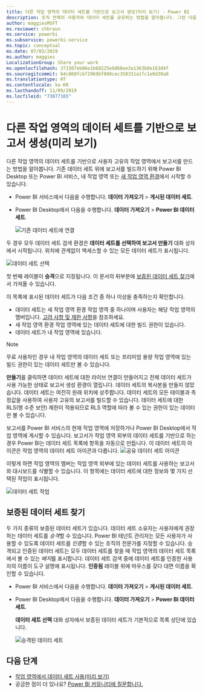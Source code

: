 ```yaml
---
title: 다른 작업 영역의 데이터 세트를 기반으로 보고서 생성(미리 보기) - Power BI
description: 조직 전체의 사용자와 데이터 세트를 공유하는 방법을 알아봅니다. 그런 다음, 자신의 작업 영역에서 데이터 세트를 기반으로 보고서를 빌드할 수 있습니다.
author: maggiesMSFT
ms.reviewer: chbraun
ms.service: powerbi
ms.subservice: powerbi-service
ms.topic: conceptual
ms.date: 07/03/2019
ms.author: maggies
LocalizationGroup: Share your work
ms.openlocfilehash: 371507eb86e1b68225e9d66ee3a1363b0e163d4f
ms.sourcegitcommit: 64c860fcbf2969bf089cec358331a1fc1e0d39a8
ms.translationtype: HT
ms.contentlocale: ko-KR
ms.lasthandoff: 11/09/2019
ms.locfileid: "73877165"
---
```

# <a name="create-reports-based-on-datasets-from-different-workspaces-preview"></a>다른 작업 영역의 데이터 세트를 기반으로 보고서 생성(미리 보기)

다른 작업 영역의 데이터 세트를 기반으로 사용자 고유의 작업 영역에서 보고서를 만드는 방법을 알아봅니다. 기존 데이터 세트 위에 보고서를 빌드하기 위해 Power BI Desktop 또는 Power BI 서비스, 내 작업 영역 또는 [새 작업 영역 환경](service-create-the-new-workspaces.md)에서 시작할 수 있습니다.

- Power BI 서비스에서 다음을 수행합니다. **데이터 가져오기** > **게시된 데이터 세트**.
- Power BI Desktop에서 다음을 수행합니다. **데이터 가져오기** > **Power BI 데이터 세트**.

    ![기존 데이터 세트에 연결](media/service-datasets-across-workspaces/power-bi-connect-dataset-pk.png)
   
두 경우 모두 데이터 세트 검색 환경은 **데이터 세트를 선택하여 보고서 만들기** 대화 상자에서 시작됩니다. 위치에 관계없이 액세스할 수 있는 모든 데이터 세트가 표시됩니다.

![데이터 세트 선택](media/service-datasets-across-workspaces/power-bi-select-dataset.png)

첫 번째 레이블이 **승격**으로 지정됩니다. 이 문서의 뒤부분에 [보증된 데이터 세트 찾기](#find-an-endorsed-dataset)에서 가져올 수 있습니다.

이 목록에 표시된 데이터 세트가 다음 조건 중 하나 이상을 충족하는지 확인합니다.

- 데이터 세트는 새 작업 영역 환경 작업 영역 중 하나이며 사용자는 해당 작업 영역의 멤버입니다. [고려 사항 및 제한 사항](service-datasets-across-workspaces.md#considerations-and-limitations)을 참조하세요.
- 새 작업 영역 환경 작업 영역에 있는 데이터 세트에 대한 빌드 권한이 있습니다.
- 데이터 세트가 내 작업 영역에 있습니다.

> [!NOTE]
> 무료 사용자인 경우 내 작업 영역의 데이터 세트 또는 프리미엄 용량 작업 영역에 있는 빌드 권한이 있는 데이터 세트만 볼 수 있습니다.

**만들기**를 클릭하면 데이터 세트에 대한 라이브 연결이 만들어지고 전체 데이터 세트가 사용 가능한 상태로 보고서 생성 환경이 열립니다. 데이터 세트의 복사본을 만들지 않았습니다. 데이터 세트는 여전히 원래 위치에 상주합니다. 데이터 세트의 모든 테이블과 측정값을 사용하여 사용자 고유의 보고서를 빌드할 수 있습니다. 데이터 세트에 대한 RLS(행 수준 보안) 제한이 적용되므로 RLS 역할에 따라 볼 수 있는 권한이 있는 데이터만 볼 수 있습니다.

보고서를 Power BI 서비스의 현재 작업 영역에 저장하거나 Power BI Desktop에서 작업 영역에 게시할 수 있습니다. 보고서가 작업 영역 외부의 데이터 세트를 기반으로 하는 경우 Power BI는 데이터 세트 목록에 항목을 자동으로 만듭니다. 이 데이터 세트의 아이콘은 작업 영역의 데이터 세트 아이콘과 다릅니다. ![공유 데이터 세트 아이콘](media/service-datasets-discover-across-workspaces/power-bi-shared-dataset-icon.png)

이렇게 하면 작업 영역의 멤버는 작업 영역 외부에 있는 데이터 세트를 사용하는 보고서와 대시보드를 식별할 수 있습니다. 이 항목에는 데이터 세트에 대한 정보와 몇 가지 선택된 작업이 표시됩니다.

![데이터 세트 작업](media/service-datasets-across-workspaces/power-bi-dataset-actions.png)

## <a name="find-an-endorsed-dataset"></a>보증된 데이터 세트 찾기

두 가지 종류의 보증된 데이터 세트가 있습니다. 데이터 세트 소유자는 사용자에게 권장하는 데이터 세트를 *승격*할 수 있습니다. Power BI 테넌트 관리자는 모든 사용자가 사용할 수 있도록 데이터 세트를 *인증*할 수 있는 조직의 전문가를 지정할 수 있습니다. 승격되고 인증된 데이터 세트는 모두 데이터 세트를 찾을 때 작업 영역의 데이터 세트 목록에서 볼 수 있는 *배지*를 표시합니다. 데이터 세트 검색 중에 데이터 세트를 인증한 사용자의 이름이 도구 설명에 표시됩니다. **인증됨** 레이블 위에 마우스를 갖다 대면 이름을 확인할 수 있습니다.

- Power BI 서비스에서 다음을 수행합니다. **데이터 가져오기** > **게시된 데이터 세트**.
- Power BI Desktop에서 다음을 수행합니다. **데이터 가져오기** > **Power BI 데이터 세트**.

    **데이터 세트 선택** 대화 상자에서 보증된 데이터 세트가 기본적으로 목록 상단에 있습니다. 

    ![승격된 데이터 세트](media/service-datasets-certify-promote/power-bi-dataset-promoted.png)

## <a name="next-steps"></a>다음 단계

- [작업 영역에서 데이터 세트 사용(미리 보기)](service-datasets-across-workspaces.md)
- 궁금한 점이 더 있나요? [Power BI 커뮤니티에 질문합니다.](https://community.powerbi.com/)
